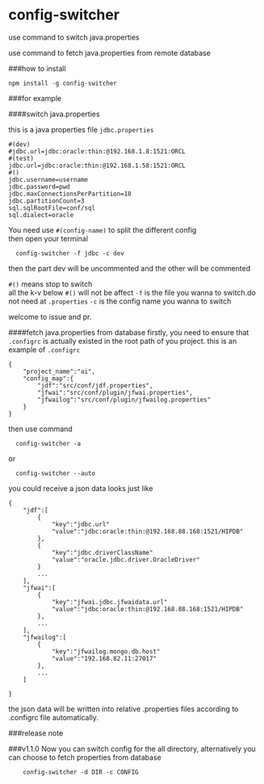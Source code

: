 # config-switcher
use command to switch java.properties

use command to fetch java.properties from remote database

###how to install  
```
npm install -g config-switcher
```

###for example  

####switch java.properties

this is a java properties file  `jdbc.properties`

```
#(dev)
#jdbc.url=jdbc:oracle:thin:@192.168.1.8:1521:ORCL
#(test)
jdbc.url=jdbc:oracle:thin:@192.168.1.58:1521:ORCL
#()
jdbc.username=username
jdbc.password=pwd
jdbc.maxConnectionsPerPartition=10
jdbc.partitionCount=3
sql.sqlRootFile=conf/sql
sql.dialect=oracle
```
You need use `#(config-name)` to split the different config  
then open your terminal
```
  config-switcher -f jdbc -c dev
```
then the part dev will be uncommented and the other will be commented

`#()` means stop to switch  
all the k-v below `#()` will not be affect
`-f` is the file you wanna to switch.do not need at `.properties`
`-c` is the config name you wanna to switch

welcome to issue and pr.

####fetch java.properties from database
firstly, you need to ensure that `.configrc` is actually existed in  the root path of you project. this is an example of `.configrc` 

```
{
    "project_name":"ai",
    "config_map":{
        "jdf":"src/conf/jdf.properties",
        "jfwai":"src/conf/plugin/jfwai.properties",
        "jfwailog":"src/conf/plugin/jfwailog.properties"
    }
}
```
then use command 
```
  config-switcher -a 
```
or 
```
  config-switcher --auto
```
you could receive a json data looks just like

```
{
	"jdf":[
		{
			"key":"jdbc.url"
			"value":"jdbc:oracle:thin:@192.168.88.168:1521/HIPDB"
		},
		{
			"key":"jdbc.driverClassName"
			"value":"oracle.jdbc.driver.OracleDriver"
		}
		...
	],
	"jfwai":[
		{
			"key":"jfwai.jdbc.jfwaidata.url"
			"value":"jdbc:oracle:thin:@192.168.88.168:1521/HIPDB"
		},
		...
	],
	"jfwailog":[
		{
			"key":"jfwailog.mongo.db.host"
			"value":"192.168.82.11:27017"
		},
		...
	]
	
}
```

the json data will be written into relative .properties files 
according to .configrc file automatically.

###release note

###v1.1.0
Now you can switch config for the all directory, alternatively you can choose to fetch properties from database
```
    config-switcher -d DIR -c CONFIG
```